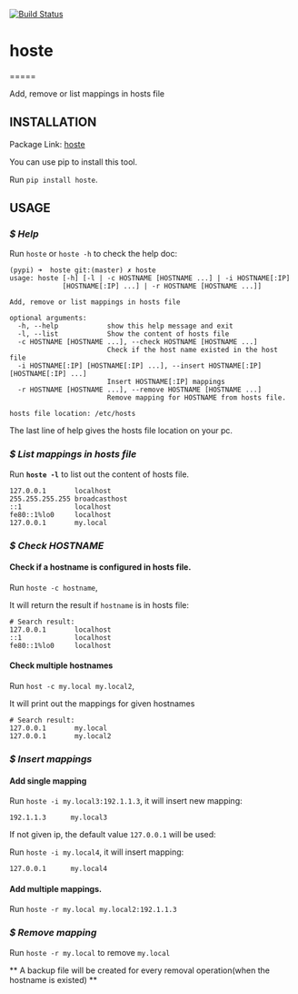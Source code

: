 [![Build Status](https://travis-ci.org/qszhuan/hoste.svg?branch=master)](https://travis-ci.org/qszhuan/hoste)


# hoste #
=====

Add, remove or list mappings in hosts file

## INSTALLATION

Package Link: [hoste](https://pypi.python.org/pypi/hoste)

You can use pip to install this tool.

Run `pip install hoste`.


## USAGE

### *$ Help*

Run `hoste` or `hoste -h` to check the help doc:

```
(pypi) ➜  hoste git:(master) ✗ hoste
usage: hoste [-h] [-l | -c HOSTNAME [HOSTNAME ...] | -i HOSTNAME[:IP]
             [HOSTNAME[:IP] ...] | -r HOSTNAME [HOSTNAME ...]]

Add, remove or list mappings in hosts file

optional arguments:
  -h, --help            show this help message and exit
  -l, --list            Show the content of hosts file
  -c HOSTNAME [HOSTNAME ...], --check HOSTNAME [HOSTNAME ...]
                        Check if the host name existed in the host file
  -i HOSTNAME[:IP] [HOSTNAME[:IP] ...], --insert HOSTNAME[:IP] [HOSTNAME[:IP] ...]
                        Insert HOSTNAME[:IP] mappings
  -r HOSTNAME [HOSTNAME ...], --remove HOSTNAME [HOSTNAME ...]
                        Remove mapping for HOSTNAME from hosts file.

hosts file location: /etc/hosts
```

The last line of help gives the hosts file location on your pc.

### *$ List mappings in hosts file*

Run **`hoste -l`** to list out the content of hosts file.

``` 
127.0.0.1      	localhost
255.255.255.255	broadcasthost
::1             localhost
fe80::1%lo0    	localhost
127.0.0.1      	my.local
```

### *$ Check HOSTNAME*

#### Check if a hostname is configured in hosts file.

Run `hoste -c hostname`,

It will return the result if `hostname` is in hosts file:

```
# Search result:
127.0.0.1      	localhost
::1             localhost
fe80::1%lo0    	localhost
```

#### Check multiple hostnames

Run `host -c my.local my.local2`,

It will print out the mappings for given hostnames

```
# Search result:
127.0.0.1      	my.local
127.0.0.1      	my.local2
```

### *$ Insert mappings*

#### Add single mapping

Run `hoste -i my.local3:192.1.1.3`, it will insert new mapping:

`192.1.1.3		my.local3`

If not given ip, the default value `127.0.0.1` will be used:

Run `hoste -i my.local4`, it will insert mapping: 

`127.0.0.1 		my.local4`


#### Add multiple mappings.

Run `hoste -r my.local my.local2:192.1.1.3`

### *$ Remove mapping*

Run `hoste -r my.local` to remove `my.local`

** A backup file will be created for every removal operation(when the hostname is existed) **




